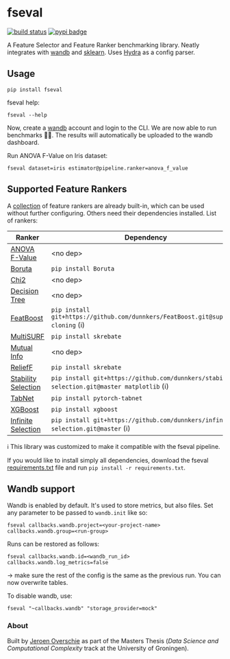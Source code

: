 # fseval

[![build status](https://github.com/dunnkers/fseval/actions/workflows/python-app.yml/badge.svg)](https://github.com/dunnkers/fseval/actions/workflows/python-app.yml) [![pypi badge](https://img.shields.io/pypi/v/fseval.svg?maxAge=3600)](https://pypi.org/project/fseval/)

A Feature Selector and Feature Ranker benchmarking library. Neatly integrates with [wandb](https://wandb.ai) and [sklearn](https://scikit-learn.org/). Uses [Hydra](https://hydra.cc/) as a config parser.

## Usage
```shell
pip install fseval
```

fseval help:
```shell
fseval --help
```

Now, create a [wandb](https://wandb.ai/) account and login to the CLI. We are now able to run benchmarks 💪🏻. The results will automatically be uploaded to the wandb dashboard.

Run ANOVA F-Value on Iris dataset:
```shell
fseval dataset=iris estimator@pipeline.ranker=anova_f_value
```

## Supported Feature Rankers
A [collection](https://github.com/dunnkers/fseval/tree/master/fseval/conf/estimator) of feature rankers are already built-in, which can be used without further configuring. Others need their dependencies installed. List of rankers:

| Ranker | Dependency | Command line argument
--- | --- | ---
[ANOVA F-Value](https://scikit-learn.org/stable/modules/generated/sklearn.feature_selection.f_classif.html#sklearn.feature_selection.f_classif) | \<no dep\> | `estimator@pipeline.ranker=anova_f_value`
[Boruta](https://github.com/scikit-learn-contrib/boruta_py) | `pip install Boruta` | `estimator@pipeline.ranker=boruta`
[Chi2](https://scikit-learn.org/stable/modules/generated/sklearn.feature_selection.chi2.html) | \<no dep\> | `estimator@pipeline.ranker=chi2`
[Decision Tree](https://scikit-learn.org/stable/modules/generated/sklearn.tree.DecisionTreeClassifier.html) | \<no dep\> | `estimator@pipeline.ranker=decision_tree`
[FeatBoost](https://github.com/amjams/FeatBoost) | `pip install git+https://github.com/dunnkers/FeatBoost.git@support-cloning` (ℹ️) | `estimator@pipeline.ranker=featboost`
[MultiSURF](https://github.com/EpistasisLab/scikit-rebate) | `pip install skrebate` | `estimator@pipeline.ranker=multisurf`
[Mutual Info](https://scikit-learn.org/stable/modules/generated/sklearn.feature_selection.mutual_info_classif.html) | \<no dep\> | `estimator@pipeline.ranker=mutual_info`
[ReliefF](https://github.com/EpistasisLab/scikit-rebate) | `pip install skrebate` | `estimator@pipeline.ranker=relieff`
[Stability Selection](https://github.com/scikit-learn-contrib/stability-selection) | `pip install git+https://github.com/dunnkers/stability-selection.git@master matplotlib` (ℹ️) | `estimator@pipeline.ranker=stability_selection`
[TabNet](https://github.com/dreamquark-ai/tabnet) | `pip install pytorch-tabnet` | `estimator@pipeline.ranker=tabnet`
[XGBoost](https://xgboost.readthedocs.io/) | `pip install xgboost` | `estimator@pipeline.ranker=xgb`
[Infinite Selection](https://github.com/giorgioroffo/Infinite-Feature-Selection) | `pip install git+https://github.com/dunnkers/infinite-selection.git@master` (ℹ️) | `estimator@pipeline.ranker=infinite_selection`


ℹ️ This library was customized to make it compatible with the fseval pipeline.

If you would like to install simply all dependencies, download the fseval [requirements.txt](https://github.com/dunnkers/fseval/blob/master/requirements.txt) file and run `pip install -r requirements.txt`.

## Wandb support
Wandb is enabled by default. It's used to store metrics, but also files. Set any parameter to be passed to `wandb.init` like so:

```shell
fseval callbacks.wandb.project=<your-project-name> callbacks.wandb.group=<run-group>
```

Runs can be restored as follows:

```shell
fseval callbacks.wandb.id=<wandb_run_id> callbacks.wandb.log_metrics=false
```
→ make sure the rest of the config is the same as the previous run. You can now overwrite tables.

To disable wandb, use:
```shell
fseval "~callbacks.wandb" "storage_provider=mock"
```
### About
Built by [Jeroen Overschie](https://dunnkers.com/) as part of the Masters Thesis (_Data Science and Computational Complexity_ track at the University of Groningen).
